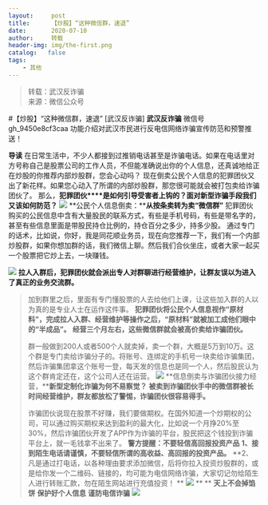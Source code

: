 ```yaml
---
layout:     post
title:      【炒股】“这种微信群，速退”
date:       2020-07-10
author:     转载
header-img: img/the-first.png
catalog:   false
tags:
    - 其他
---
```


<blockquote><p>转载：武汉反诈骗<br>
来源：微信公众号</p></blockquote>

#【炒股】“这种微信群，速退”
[武汉反诈骗]
**武汉反诈骗**
微信号gh_9450e8cf3caa
功能介绍对武汉市民进行反电信网络诈骗宣传防范和预警推送！

**导读**
在日常生活中，不少人都接到过推销电话甚至是诈骗电话。如果在电话里对方号称自己是股票公司的工作人员，不但能准确说出你的个人信息，还真诚地给正在炒股的你推荐内部炒股群，您会心动吗？
现在倒卖公民个人信息的犯罪团伙又出了新花样。如果您心动入了所谓的内部炒股群，那您很可能就会被打包卖给诈骗团伙了。
那么，**犯罪团伙****是如何引导受害者上钩的？****面对新型诈骗手段****我们又该如何防范？**
![]({{site.baseurl}}/postimg/7hxJRjsnhfmvOXzEYkVOK2yow1JN7EcghMe6qLoWP3ia2iaAm3EobV6iabnXTUQtJfHXc6G7pHon23iafibOCic8VTjg.png)
**公民个人信息倒卖：****从按条卖转为卖“微信群”**
犯罪团伙购买的公民信息中含有大量股民的联系方式，有些是手机号码，有些是带名字的，甚至有些信息里面是带股民持仓比例的，持仓百分之多少，持多少股。
通过专门的话术，比如说，你好，我是同花顺业务员，现在向您推荐一下，我们有一个内部炒股群，如果你想加群的话，我们微信上聊。然后我们合伙坐庄，或者大家一起买一个股票把它炒上去，一块赚钱。
>
![]({{site.baseurl}}/postimg/DTobibL9LCHLqZmGuiaCuqcwraQibISXMRacJAjKnmbmfVcgQMd5gNvColvmBiaZ2Wh4zAvjVx8habUe3bmVxK0oNA.jpeg)
**拉人入群后，犯罪团伙就会派出专人对群聊进行经营维护，让群友误以为进入了真正的业务交流群。**
>加到群里之后，里面有专门懂股票的人去给他们上课，让这些加入群的人以为真的是专业人士在运作这件事。
**犯罪团伙将公民个人信息视作“原材料”，完成拉人入群、经营维护等操作之后，“原材料”就被加工成他们眼中的“半成品”。**
**经营三个月左右，这些微信群就会被高价卖给诈骗团伙。**
>
>群一般做到200人或者500个人就卖掉，卖一个群，大概是5万到10万。这个群是专门卖给诈骗分子的。将账号、连绑定的手机号一块卖给诈骗集团，然后诈骗集团拿这个账号一登，每天发的信息也是同一个人，然后股民认为这个群肯定还在，这个公司人还在运营。
![]({{site.baseurl}}/postimg/DTobibL9LCHLqZmGuiaCuqcwraQibISXMRaKRdun93ZwxG0Nj7dqdJryV6HmPXmrhVefBxkjsT0tvBib5AVWahhmvw.jpeg)
**信息倒卖与诈骗团伙接力经营，****新型定制化诈骗为何不易察觉？**
**被卖到诈骗团伙手中的微信群被长时间经营维护，群友都放松了警惕，诈骗团伙很容易得手。**
>
>诈骗团伙说现在股票不好赚，我们要做期权。在国外知道一个炒期权的公司，可以通过购买期权来达到盈利的最大化，比如说一个月挣20%至30%，然后诈骗团伙开发了APP作为诈骗的平台，股民把这个钱投到诈骗平台上，就一毛钱拿不出来了。
**警方提醒：不要轻信高回报投资产品**
**1、接到陌生电话请谨慎，不要轻信所谓的高收益、高回报的投资产品。**
**2、凡是通过打电话，以各种理由要求添加微信，后将你拉入投资炒股群的，或是给你发一个二维码、链接的，均可能为电信网络诈骗，大家切记勿给陌生人进行转账汇款，勿在陌生网站进行充值投资！
**
![]({{site.baseurl}}/postimg/DTobibL9LCHLqZmGuiaCuqcwraQibISXMRaiaS6jhia29C9nmGd7ibcNfUNJbfkwsSPIRxbHG8WU8GXe7GjkNGrnoLLA.jpeg)
**
**
**天上不会掉馅饼**
**保护好个人信息**
**谨防电信诈骗**
![]({{site.baseurl}}/postimg/8wBAcE4t1v74fzuHyjRuB3QL9htZcg0guxGTpkkiciakeyHFQztCAp1FVrUibdzgkmfxnVl8AMvz8icoTDbRpichQQA.jpeg)
